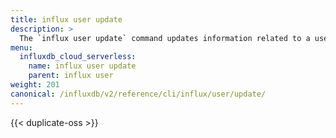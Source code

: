 ```yaml
---
title: influx user update
description: >
  The `influx user update` command updates information related to a user such as their user name.
menu:
  influxdb_cloud_serverless:
    name: influx user update
    parent: influx user
weight: 201
canonical: /influxdb/v2/reference/cli/influx/user/update/
---
```


{{< duplicate-oss >}}
